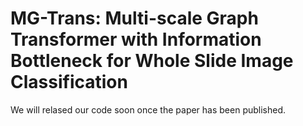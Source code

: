 # MG-Trans: Multi-scale Graph Transformer with Information Bottleneck for Whole Slide Image Classification

We will relased our code soon once the paper has been published.
